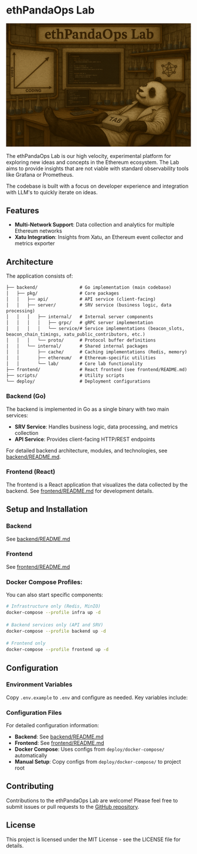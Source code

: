 # ethPandaOps Lab

![Lab](./public/header.png)

The ethPandaOps Lab is our high velocity, experimental platform for exploring new ideas and concepts in the Ethereum ecosystem. The Lab aims to provide insights that are not viable with standard observability tools like Grafana or Prometheus.

The codebase is built with a focus on developer experience and integration with LLM's to quickly iterate on ideas.

## Features

- **Multi-Network Support**: Data collection and analytics for multiple Ethereum networks
- **Xatu Integration**: Insights from Xatu, an Ethereum event collector and metrics exporter

## Architecture

The application consists of:

```
├── backend/                # Go implementation (main codebase)
│   ├── pkg/                # Core packages
│   │   ├── api/            # API service (client-facing)
│   │   ├── server/         # SRV service (business logic, data processing)
│   │   │   ├── internal/   # Internal server components
│   │   │   │   ├── grpc/   # gRPC server implementation
│   │   │   │   └── service/# Service implementations (beacon_slots, beacon_chain_timings, xatu_public_contributors, etc.)
│   │   │   └── proto/      # Protocol buffer definitions
│   │   └── internal/       # Shared internal packages
│   │       ├── cache/      # Caching implementations (Redis, memory)
│   │       ├── ethereum/   # Ethereum-specific utilities
│   │       └── lab/        # Core lab functionality
├── frontend/               # React frontend (see frontend/README.md)
├── scripts/                # Utility scripts
└── deploy/                 # Deployment configurations
```

### Backend (Go)

The backend is implemented in Go as a single binary with two main services:

- **SRV Service**: Handles business logic, data processing, and metrics collection
- **API Service**: Provides client-facing HTTP/REST endpoints

For detailed backend architecture, modules, and technologies, see [backend/README.md](backend/README.md).

### Frontend (React)

The frontend is a React application that visualizes the data collected by the backend. See [frontend/README.md](frontend/README.md) for development details.

## Setup and Installation

### Backend

See [backend/README.md](backend/README.md)

### Frontend

See [frontend/README.md](backend/README.md)

### Docker Compose Profiles:

You can also start specific components:

```bash
# Infrastructure only (Redis, MinIO)
docker-compose --profile infra up -d

# Backend services only (API and SRV)
docker-compose --profile backend up -d

# Frontend only
docker-compose --profile frontend up -d
```

## Configuration

### Environment Variables

Copy `.env.example` to `.env` and configure as needed. Key variables include:

### Configuration Files

For detailed configuration information:
- **Backend**: See [backend/README.md](backend/README.md)
- **Frontend**: See [frontend/README.md](backend/README.md)
- **Docker Compose**: Uses configs from `deploy/docker-compose/` automatically
- **Manual Setup**: Copy configs from `deploy/docker-compose/` to project root

## Contributing

Contributions to the ethPandaOps Lab are welcome! Please feel free to submit issues or pull requests to the [GitHub repository](https://github.com/ethpandaops/lab).

## License

This project is licensed under the MIT License - see the LICENSE file for details.
